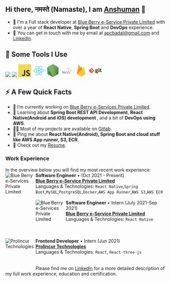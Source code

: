 ## Hi there, नमस्ते (Namaste), I am [Anshuman](https://www.linkedin.com/in/apcbadal/) 👋

- 🔭 I'm a Full stack developer at [Blue Berry e-Service Private Limited](https://warpnet.nl) with over a year of **React Native**, **Spring Boot** and **DevOps** experience.
- 💬 You can get in touch with me by email at apcbadal@gmail.com and [LinkedIn](https://linkedin.com/in/apcbadal).
<h2>🚀 Some Tools I Use</h2>
<code><img height="40" src="https://gitlab.com/apcbadal/apcbadal/-/raw/d4c8536da4238fe1b5bea7502c00f67a65eb255c/java.png"></code>
<code><img height="40" src="https://gitlab.com/apcbadal/apcbadal/-/raw/main/spring-boot.png"></code>
<code><img height="40" src="https://raw.githubusercontent.com/github/explore/80688e429a7d4ef2fca1e82350fe8e3517d3494d/topics/javascript/javascript.png"></code>
<code><img height="40" src="https://raw.githubusercontent.com/github/explore/80688e429a7d4ef2fca1e82350fe8e3517d3494d/topics/react/react.png"></code>
<code><img height="40" src="https://raw.githubusercontent.com/github/explore/80688e429a7d4ef2fca1e82350fe8e3517d3494d/topics/nodejs/nodejs.png"></code>
<code><img height="40" src="https://raw.githubusercontent.com/github/explore/80688e429a7d4ef2fca1e82350fe8e3517d3494d/topics/mysql/mysql.png"></code>
<code><img height="40" src="https://raw.githubusercontent.com/github/explore/80688e429a7d4ef2fca1e82350fe8e3517d3494d/topics/firebase/firebase.png"></code>
<code><img height="40" src="https://raw.githubusercontent.com/github/explore/80688e429a7d4ef2fca1e82350fe8e3517d3494d/topics/git/git.png"></code>
  <h2>⚡️ A Few Quick Facts</h2>
<ul>
<li>🔭 I’m currently working on <a href="https://github.com/Spiderpig86/Cirrus">Blue Berry e-Services Private Limited</a>.</li>
<li>🧐 Learning about <strong>Spring Boot REST API Development</strong>, <strong>React Native(Android and iOS) development </strong>, and a bit of <strong>DevOps using AWS</strong>.</li>
<li>👨‍💻 Most of my projects are available on <a href="https://gitlab.com/apcbadal">Gitlab</a>.</li>
<li>💬 Ping me about <strong>React Native(Android), Spring Boot and cloud stuff like AWS App runner, S3, ECR</strong>.</li>
<li>📙 Check out my <a href="https://media-exp1.licdn.com/dms/document/C562DAQFJCAktN_gXIA/profile-treasury-document-pdf-analyzed/0/1639683359800?e=1644231600&v=beta&t=1Rgie0VwgxoWnsxdlFc6vCq9J3skVA5DGlm-CatUF-s">Resume</a>.</li>
</ul>

### Work Experience
In the overview below you will find my most recent work experience:
<br/>
[<img align="left" height="94px" width="94px" alt="Blue Berry e-Services Private Limited" src="https://www.blueberryeservices.com/wp-content/uploads/2021/02/Logo.jpg"/>](https://www.blueberryeservices.com/)
**Software Engineer**  • (Oct 2021 - Present) \
[**Blue Berry e-Service Private Limited**](https://www.blueberryeservices.com/) \
Languages & Technologies: `React Native`,`Spring Boot`,`MySQL`,`PostgreSQL`,`Docker`,`AWS App Runner`,`AWS S3`,`AWS ECR` \
<br/>
[<img align="left" height="94px" width="94px" alt="Blue Berry e-Services Private Limited" src="https://www.blueberryeservices.com/wp-content/uploads/2021/02/Logo.jpg"/>](https://www.blueberryeservices.com/)
**Software Engineer** • Intern (July 2021-Sep 2021)\
[**Blue Berry e-Service Private Limited**](https://www.blueberryeservices.com/)  \
Languages & Technologies: `React Native` \
<br/>
<br/>
<br/>
[<img align="left" height="94px" width="94px" alt="Prolincur Technologies" src="https://media-exp1.licdn.com/dms/image/C510BAQGtPyGGJrQqUA/company-logo_100_100/0/1579066113112?e=1652313600&v=beta&t=EC_CO9i1U3lT1w96s0CeQ0LclhFNPosz7sseYvRI0nU"/>](https://www.prolincur.com/)
**Frontend Developer** • Intern (Jun 2021)\
[**Prolincur Technologies**](https://www.prolincur.com/) \
Languages & Technologies: `React`, `React-three-js` \
<br/>
<br/>
Please find me on [LinkedIn](https://linkedin.com/in/apcbadal) for a more detailed description of my full work experience, education and certification.


